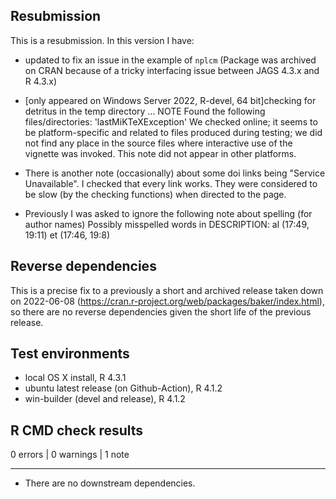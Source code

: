 ## Resubmission
This is a resubmission. In this version I have:

* updated to fix an issue in the example of `nplcm` (Package was archived on CRAN because of a tricky interfacing issue between JAGS 4.3.x and R 4.3.x)

* [only appeared on Windows Server 2022, R-devel, 64 bit]checking for detritus in the temp directory ... NOTE
Found the following files/directories:
  'lastMiKTeXException'
  We checked online; it seems to be platform-specific and related to files produced during testing; we did not find any place in the source files where interactive use of the vignette was invoked. This note did not appear in other platforms.
  
* There is another note (occasionally) about some doi links being "Service Unavailable". 
  I checked that every link works. They were considered to be slow (by the checking functions) 
  when directed to the page.

* Previously I was asked to ignore the following note about spelling (for author names)
  Possibly misspelled words in DESCRIPTION:
       al (17:49, 19:11)
       et (17:46, 19:8)

## Reverse dependencies

This is a precise fix to a previously a short and archived release taken down on 2022-06-08 (https://cran.r-project.org/web/packages/baker/index.html), so there are no reverse dependencies
given the short life of the previous release.



## Test environments
* local OS X install, R 4.3.1
* ubuntu latest release (on Github-Action), R 4.1.2
* win-builder (devel and release), R 4.1.2

## R CMD check results

0 errors | 0 warnings | 1 note


---

* There are no downstream dependencies.
